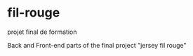 # fil-rouge
projet final de formation

Back and Front-end parts of the final project "jersey fil rouge"
